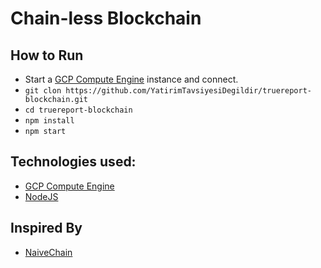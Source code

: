 # Chain-less Blockchain

## How to Run
- Start a [GCP Compute Engine](https://cloud.google.com/compute/docs/instances) instance and connect.
- `git clon https://github.com/YatirimTavsiyesiDegildir/truereport-blockchain.git`
- `cd truereport-blockchain`
- `npm install`
- `npm start`

## Technologies used:
- [GCP Compute Engine](https://cloud.google.com/compute/docs/instances)
- [NodeJS](https://nodejs.org/en/)

## Inspired By
- [NaiveChain](https://github.com/lhartikk/naivechain)
